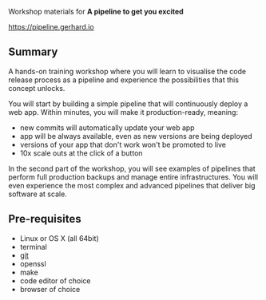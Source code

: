 Workshop materials for **A pipeline to get you excited**

https://pipeline.gerhard.io

## Summary

A hands-on training workshop where you will learn to visualise the code release
process as a pipeline and experience the possibilities that this concept
unlocks.

You will start by building a simple pipeline that will continuously deploy a
web app. Within minutes, you will make it production-ready, meaning:

* new commits will automatically update your web app
* app will be always available, even as new versions are being deployed
* versions of your app that don't work won't be promoted to live
* 10x scale outs at the click of a button

In the second part of the workshop, you will see examples of pipelines that
perform full production backups and manage entire infrastructures. You will
even experience the most complex and advanced pipelines that deliver big
software at scale.

## Pre-requisites

* Linux or OS X (all 64bit)
* terminal
* [git](https://git-scm.com/downloads)
* openssl
* make
* code editor of choice
* browser of choice
